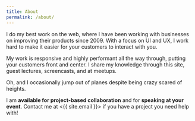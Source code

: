 ```yaml
---
title: About
permalink: /about/
---
```

I do my best work on the web, where I have been working with businesses on improving their products since 2009. With a focus on UI and UX, I work hard to make it easier for your customers to interact with you.

My work is responsive and highly performant all the way through, putting your customers front and center. I share my knowledge through this site, guest lectures, screencasts, and at meetups.

Oh, and I occasionally jump out of planes despite being crazy scared of heights.

I am **available for project-based collaboration** and for **speaking at your event**. Contact me at <{{ site.email }}> if you have a project you need help with!
